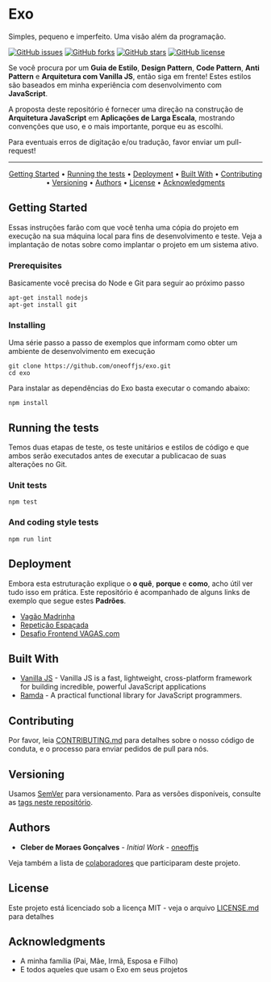 # Exo

Simples, pequeno e imperfeito. Uma visão além da programação.

[![GitHub issues](https://img.shields.io/github/issues/oneoffjs/Rex.JS.svg)](https://github.com/oneoffjs/https://img.shields.io/github/issues/oneoffjs/Rex.JS.svg/issues)
[![GitHub forks](https://img.shields.io/github/forks/oneoffjs/Rex.JS.svg)](https://github.com/oneoffjs/https://img.shields.io/github/issues/oneoffjs/Rex.JS.svg/network)
[![GitHub stars](https://img.shields.io/github/stars/oneoffjs/Rex.JS.svg)](https://github.com/oneoffjs/https://img.shields.io/github/issues/oneoffjs/Rex.JS.svg/stargazers)
[![GitHub license](https://img.shields.io/github/license/oneoffjs/Rex.JS.svg)](https://github.com/oneoffjs/https://img.shields.io/github/issues/oneoffjs/Rex.JS.svg/blob/master/LICENSE)

Se você procura por um **Guia de Estilo**, **Design Pattern**, **Code Pattern**, **Anti Pattern** e **Arquitetura com Vanilla JS**, então siga em frente! Estes estilos são baseados em minha experiência com desenvolvimento com **JavaScript**.

A proposta deste repositório é fornecer uma direção na construção de **Arquitetura JavaScript** em **Aplicações de Larga Escala**, mostrando convenções que uso, e o mais importante, porque eu as escolhi.

Para eventuais erros de digitação e/ou tradução, favor enviar um pull-request!

-------
<p align="center">
  <a href="#getting-started">Getting Started</a> &bull;
  <a href="#running-the-tests">Running the tests</a> &bull;
  <a href="#deployment">Deployment</a> &bull;
  <a href="#built-with">Built With</a> &bull;
  <a href="#contributing">Contributing</a> &bull;
  <a href="#versioning">Versioning</a> &bull;
  <a href="#authors">Authors</a> &bull;
  <a href="#license">License</a> &bull;
  <a href="#acknowledgments">Acknowledgments</a>
</p>

## Getting Started

Essas instruções farão com que você tenha uma cópia do projeto em execução na sua máquina local para fins de desenvolvimento e teste. Veja a implantação de notas sobre como implantar o projeto em um sistema ativo.

### Prerequisites

Basicamente você precisa do Node e Git para seguir ao próximo passo

```
apt-get install nodejs
apt-get install git
```

### Installing

Uma série passo a passo de exemplos que informam como obter um ambiente de desenvolvimento em execução

```
git clone https://github.com/oneoffjs/exo.git
cd exo
```

Para instalar as dependências do Exo basta executar o comando abaixo:

```
npm install
```

## Running the tests

Temos duas etapas de teste, os teste unitários e estilos de código e que ambos serão executados antes de executar a publicacao de suas alterações no Git.

### Unit tests

```
npm test
```

### And coding style tests

```
npm run lint
```

## Deployment

Embora esta estruturação explique o **o quê**, **porque** e **como**, acho útil ver tudo isso em prática. Este repositório é acompanhado de alguns links de exemplo que segue estes **Padrões**.

  * [Vagão Madrinha](https://github.com/oneoffjs/vagao-madrinha)
  * [Repetição Espaçada](https://github.com/oneoffjs/repeticao-espacada)
  * [Desafio Frontend VAGAS.com](https://github.com/oneoffjs/desafio-front-end)

## Built With

* [Vanilla JS](http://vanilla-js.com/) - Vanilla JS is a fast, lightweight, cross-platform framework
for building incredible, powerful JavaScript applications
* [Ramda](https://ramdajs.com) - A practical functional library for JavaScript programmers.

## Contributing

Por favor, leia [CONTRIBUTING.md](https://github.com/oneoffjs/exo/blob/master/CONTRIBUTING.md) para detalhes sobre o nosso código de conduta, e o processo para enviar pedidos de pull para nós.

## Versioning

Usamos [SemVer](http://semver.org/) para versionamento. Para as versões disponíveis, consulte as [tags neste repositório](https://github.com/your/project/tags).

## Authors

* **Cleber de Moraes Gonçalves** - *Initial Work* - [oneoffjs](https://github.com/oneoffjs)

Veja também a lista de [colaboradores](https://github.com/oneoffjs/exo/graphs/contributors) que participaram deste projeto.

## License

Este projeto está licenciado sob a licença MIT - veja o arquivo [LICENSE.md](LICENSE.md) para detalhes

## Acknowledgments

* A minha família (Pai, Mãe, Irmã, Esposa e Filho)
* E todos aqueles que usam o Exo em seus projetos
